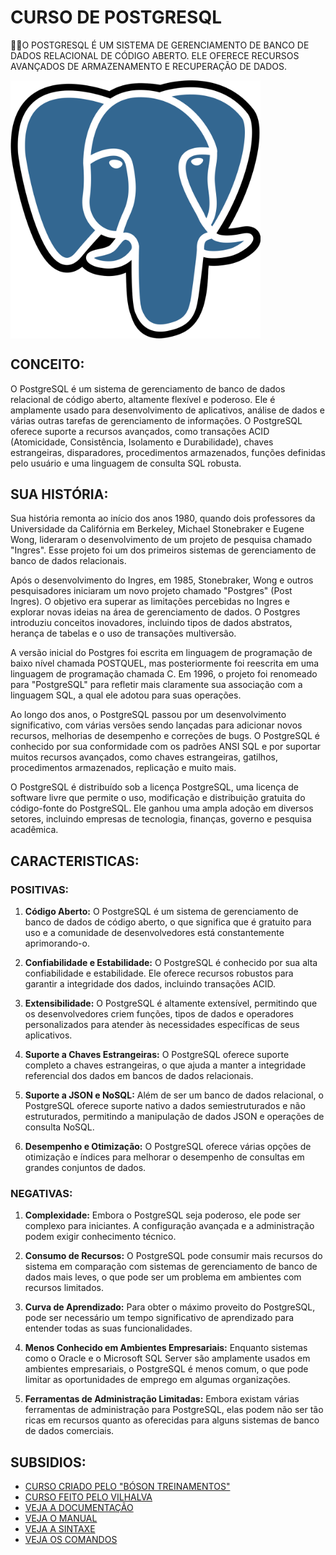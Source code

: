 # CURSO DE POSTGRESQL
👨‍⚖️O POSTGRESQL É UM SISTEMA DE GERENCIAMENTO DE BANCO DE DADOS RELACIONAL DE CÓDIGO ABERTO. ELE OFERECE RECURSOS AVANÇADOS DE ARMAZENAMENTO E RECUPERAÇÃO DE DADOS.

<img src="FOTO.png" align="center" width="400"> <br>

## CONCEITO:
O PostgreSQL é um sistema de gerenciamento de banco de dados relacional de código aberto, altamente flexível e poderoso. Ele é amplamente usado para desenvolvimento de aplicativos, análise de dados e várias outras tarefas de gerenciamento de informações. O PostgreSQL oferece suporte a recursos avançados, como transações ACID (Atomicidade, Consistência, Isolamento e Durabilidade), chaves estrangeiras, disparadores, procedimentos armazenados, funções definidas pelo usuário e uma linguagem de consulta SQL robusta.

## SUA HISTÓRIA:
Sua história remonta ao início dos anos 1980, quando dois professores da Universidade da Califórnia em Berkeley, Michael Stonebraker e Eugene Wong, lideraram o desenvolvimento de um projeto de pesquisa chamado "Ingres". Esse projeto foi um dos primeiros sistemas de gerenciamento de banco de dados relacionais.

Após o desenvolvimento do Ingres, em 1985, Stonebraker, Wong e outros pesquisadores iniciaram um novo projeto chamado "Postgres" (Post Ingres). O objetivo era superar as limitações percebidas no Ingres e explorar novas ideias na área de gerenciamento de dados. O Postgres introduziu conceitos inovadores, incluindo tipos de dados abstratos, herança de tabelas e o uso de transações multiversão.

A versão inicial do Postgres foi escrita em linguagem de programação de baixo nível chamada POSTQUEL, mas posteriormente foi reescrita em uma linguagem de programação chamada C. Em 1996, o projeto foi renomeado para "PostgreSQL" para refletir mais claramente sua associação com a linguagem SQL, a qual ele adotou para suas operações.

Ao longo dos anos, o PostgreSQL passou por um desenvolvimento significativo, com várias versões sendo lançadas para adicionar novos recursos, melhorias de desempenho e correções de bugs. O PostgreSQL é conhecido por sua conformidade com os padrões ANSI SQL e por suportar muitos recursos avançados, como chaves estrangeiras, gatilhos, procedimentos armazenados, replicação e muito mais.

O PostgreSQL é distribuído sob a licença PostgreSQL, uma licença de software livre que permite o uso, modificação e distribuição gratuita do código-fonte do PostgreSQL. Ele ganhou uma ampla adoção em diversos setores, incluindo empresas de tecnologia, finanças, governo e pesquisa acadêmica.

## CARACTERISTICAS:
### POSITIVAS:
1. **Código Aberto:** O PostgreSQL é um sistema de gerenciamento de banco de dados de código aberto, o que significa que é gratuito para uso e a comunidade de desenvolvedores está constantemente aprimorando-o.

2. **Confiabilidade e Estabilidade:** O PostgreSQL é conhecido por sua alta confiabilidade e estabilidade. Ele oferece recursos robustos para garantir a integridade dos dados, incluindo transações ACID.

3. **Extensibilidade:** O PostgreSQL é altamente extensível, permitindo que os desenvolvedores criem funções, tipos de dados e operadores personalizados para atender às necessidades específicas de seus aplicativos.

4. **Suporte a Chaves Estrangeiras:** O PostgreSQL oferece suporte completo a chaves estrangeiras, o que ajuda a manter a integridade referencial dos dados em bancos de dados relacionais.

5. **Suporte a JSON e NoSQL:** Além de ser um banco de dados relacional, o PostgreSQL oferece suporte nativo a dados semiestruturados e não estruturados, permitindo a manipulação de dados JSON e operações de consulta NoSQL.

6. **Desempenho e Otimização:** O PostgreSQL oferece várias opções de otimização e índices para melhorar o desempenho de consultas em grandes conjuntos de dados.

### NEGATIVAS:
1. **Complexidade:** Embora o PostgreSQL seja poderoso, ele pode ser complexo para iniciantes. A configuração avançada e a administração podem exigir conhecimento técnico.

2. **Consumo de Recursos:** O PostgreSQL pode consumir mais recursos do sistema em comparação com sistemas de gerenciamento de banco de dados mais leves, o que pode ser um problema em ambientes com recursos limitados.

3. **Curva de Aprendizado:** Para obter o máximo proveito do PostgreSQL, pode ser necessário um tempo significativo de aprendizado para entender todas as suas funcionalidades.

4. **Menos Conhecido em Ambientes Empresariais:** Enquanto sistemas como o Oracle e o Microsoft SQL Server são amplamente usados em ambientes empresariais, o PostgreSQL é menos comum, o que pode limitar as oportunidades de emprego em algumas organizações.

5. **Ferramentas de Administração Limitadas:** Embora existam várias ferramentas de administração para PostgreSQL, elas podem não ser tão ricas em recursos quanto as oferecidas para alguns sistemas de banco de dados comerciais.

## SUBSIDIOS:
- [CURSO CRIADO PELO "BÓSON TREINAMENTOS"](https://youtube.com/playlist?list=PLucm8g_ezqNoAkYKXN_zWupyH6hQCAwxY&si=9tzrbjfNZ0aZU-a-)
- [CURSO FEITO PELO VILHALVA](https://github.com/VILHALVA)
- [VEJA A DOCUMENTAÇÃO](https://www.postgresql.org/docs/)
- [VEJA O MANUAL](./MANUAL.md)
- [VEJA A SINTAXE](./SINTAXE.md)
- [VEJA OS COMANDOS](./COMANDOS.md)